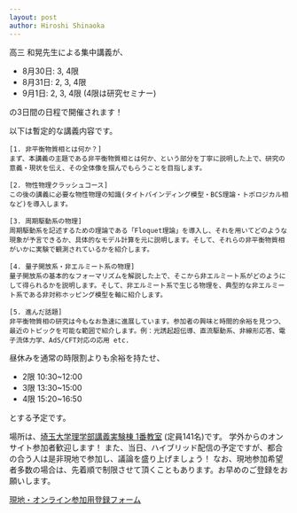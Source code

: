 ```yaml
---
layout: post
author: Hiroshi Shinaoka
---
```


高三 和晃先生による集中講義が、

* 8月30日: 3, 4限
* 8月31日: 2, 3, 4限
* 9月1日: 2, 3, 4限 (4限は研究セミナー)

の3日間の日程で開催されます！

以下は暫定的な講義内容です。

```
[1. 非平衡物質相とは何か？]
まず、本講義の主題である非平衡物質相とは何か、という部分を丁寧に説明した上で、研究の意義・現状を伝え、その全体像を掴んでもらうことを目指します。

[2. 物性物理クラッシュコース]
この後の講義に必要な物性物理の知識(タイトバインディング模型・BCS理論・トポロジカル相など)を導入します。

[3. 周期駆動系の物理]
周期駆動系を記述するための理論である「Floquet理論」を導入し、それを用いてどのような現象が予言できるか、具体的なモデル計算を元に説明します。そして、それらの非平衡物質相がいかに実験で観測されているかを紹介します。

[4. 量子開放系・非エルミート系の物理]
量子開放系の基本的なフォーマリズムを解説した上で、そこから非エルミート系がどのようにして得られるかを説明します。そして、非エルミート系で生じる物理を、典型的な非エルミート系である非対称ホッピング模型を軸に紹介します。

[5. 進んだ話題]
非平衡物質相の研究は今もなお急速に進展しています。参加者の興味と時間的余裕を見つつ、最近のトピックを可能な範囲で紹介します。例：光誘起超伝導、直流駆動系、非線形応答、電子流体力学、AdS/CFT対応の応用 etc.
```

昼休みを通常の時限割よりも余裕を持たせ、

* 2限 10:30~12:00
* 3限 13:30~15:00
* 4限 15:20~16:50
  
とする予定です。

場所は、[埼玉大学理学部講義実験棟 1番教室](https://www.saitama-u.ac.jp/access/) (定員141名)です。
学外からのオンサイト参加者歓迎します！
また、当日、ハイブリッド配信の予定ですが、都合の合う人は是非現地で参加し、議論を盛り上げましょう！
なお、現地参加希望者多数の場合は、先着順で制限させて頂くこともあります。お早めのご登録をお願いします。

[現地・オンライン参加用登録フォーム](https://docs.google.com/forms/d/e/1FAIpQLSdhKCa0fw-om-tlm8v80546b1GRDo1FFlXgs8PSBqZdhsn0ew/viewform)